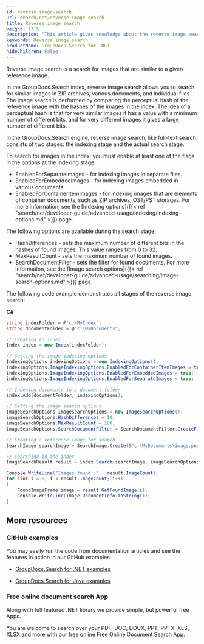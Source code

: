 ```yaml
---
id: reverse-image-search
url: search/net/reverse-image-search
title: Reverse image search
weight: 17.5
description: "This article gives knowledge about the reverse image search, which makes it possible to search for similar images in ZIP archives, various documents, and individual files."
keywords: Reverse image search
productName: GroupDocs.Search for .NET
hideChildren: False
---
```

Reverse image search is a search for images that are similar to a given reference image.

In the GroupDocs.Search index, reverse image search allows you to search for similar images in ZIP archives, various documents, and individual files.
The image search is performed by comparing the perceptual hash of the reference image with the hashes of the images in the index. The idea of ​​a perceptual hash is that for very similar images it has a value with a minimum number of different bits, and for very different images it gives a large number of different bits.

In the GroupDocs.Search engine, reverse image search, like full-text search, consists of two stages: the indexing stage and the actual search stage.

To search for images in the index, you must enable at least one of the flags in the options at the indexing stage:
* EnabledForSeparateImages - for indexing images in separate files.
* EnabledForEmbeddedImages - for indexing images embedded in various documents.
* EnabledForContainerItemImages - for indexing images that are elements of container documents, such as ZIP archives, OST/PST storages.
For more information, see the [Indexing options]({{< ref "search/net/developer-guide/advanced-usage/indexing/indexing-options.md" >}}) page.

The following options are available during the search stage:
* HashDifferences - sets the maximum number of different bits in the hashes of found images. This value ranges from 0 to 32.
* MaxResultCount - sets the maximum number of found images.
* SearchDocumentFilter - sets the filter for found documents.
For more information, see the [Image search options]({{< ref "search/net/developer-guide/advanced-usage/searching/image-search-options.md" >}}) page.

The following code example demonstrates all stages of the reverse image search:

**C#**

```csharp
string indexFolder = @"c:\MyIndex";
string documentFolder = @"c:\MyDocuments";

// Creating an index
Index index = new Index(indexFolder);

// Setting the image indexing options
IndexingOptions indexingOptions = new IndexingOptions();
indexingOptions.ImageIndexingOptions.EnabledForContainerItemImages = true;
indexingOptions.ImageIndexingOptions.EnabledForEmbeddedImages = true;
indexingOptions.ImageIndexingOptions.EnabledForSeparateImages = true;

// Indexing documents in a document folder
index.Add(documentFolder, indexingOptions);

// Setting the image search options
ImageSearchOptions imageSearchOptions = new ImageSearchOptions();
imageSearchOptions.HashDifferences = 10;
imageSearchOptions.MaxResultCount = 100;
imageSearchOptions.SearchDocumentFilter = SearchDocumentFilter.CreateFileExtension(".zip", ".png", ".jpg");

// Creating a reference image for search
SearchImage searchImage = SearchImage.Create(@"c:\MyDocuments\image.png");

// Searching in the index
ImageSearchResult result = index.Search(searchImage, imageSearchOptions);

Console.WriteLine("Images found: " + result.ImageCount);
for (int i = 0; i < result.ImageCount; i++)
{
    FoundImageFrame image = result.GetFoundImage(i);
    Console.WriteLine(image.DocumentInfo.ToString());
}
```

## More resources

### GitHub examples

You may easily run the code from documentation articles and see the features in action in our GitHub examples:

*   [GroupDocs.Search for .NET examples](https://github.com/groupdocs-search/GroupDocs.Search-for-.NET)
    
*   [GroupDocs.Search for Java examples](https://github.com/groupdocs-search/GroupDocs.Search-for-Java)
    

### Free online document search App

Along with full featured .NET library we provide simple, but powerful free Apps.

You are welcome to search over your PDF, DOC, DOCX, PPT, PPTX, XLS, XLSX and more with our free online [Free Online Document Search App](https://products.groupdocs.app/search).
